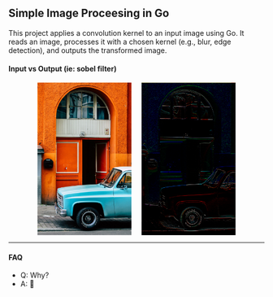 ## Simple Image Proceesing in Go

This project applies a convolution kernel to an input image using Go. It reads an image, processes it with a chosen kernel (e.g., blur, edge detection), and outputs the transformed image.

#### Input vs Output (ie: sobel filter)

<div style="display: flex; justify-content: center; gap: 20px;">
    <img src="./images/car.png" alt="Input Image" height="300px">
    <img src="./output.png" alt="Output Image" height="300px">
</div>

---

#### FAQ

- Q: Why?
- A: 🤷
